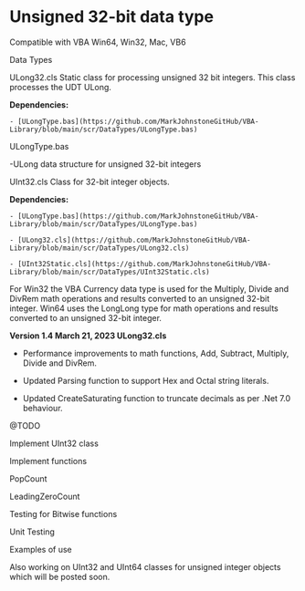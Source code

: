 # Unsigned 32-bit data type 

Compatible with VBA Win64, Win32, Mac, VB6

Data Types

ULong32.cls Static class for processing unsigned 32 bit integers. This class processes the UDT ULong.  

  **Dependencies:**
  
    - [ULongType.bas](https://github.com/MarkJohnstoneGitHub/VBA-Library/blob/main/scr/DataTypes/ULongType.bas)     


ULongType.bas

-ULong data structure for unsigned 32-bit integers	

UInt32.cls Class for 32-bit integer objects.

  **Dependencies:**
  
    - [ULongType.bas](https://github.com/MarkJohnstoneGitHub/VBA-Library/blob/main/scr/DataTypes/ULongType.bas)  
    
    - [ULong32.cls](https://github.com/MarkJohnstoneGitHub/VBA-Library/blob/main/scr/DataTypes/ULong32.cls)
    
    - [UInt32Static.cls](https://github.com/MarkJohnstoneGitHub/VBA-Library/blob/main/scr/DataTypes/UInt32Static.cls) 
    

For Win32 the VBA Currency data type is used for the Multiply, Divide and DivRem math operations and results converted to an unsigned 32-bit integer.  Win64 uses the LongLong type for math operations and results converted to an unsigned 32-bit integer.

**Version 1.4 March 21, 2023 ULong32.cls**

- Performance improvements to math functions, Add, Subtract, Multiply, Divide and DivRem.  

- Updated Parsing function to support Hex and Octal string literals.  

- Updated CreateSaturating function to truncate decimals as per .Net 7.0 behaviour. 


@TODO

Implement UInt32 class

Implement functions

PopCount

LeadingZeroCount

Testing for Bitwise functions

Unit Testing

Examples of use


Also working on UInt32 and UInt64 classes for unsigned integer objects which will be posted soon.
